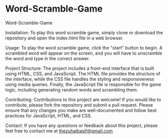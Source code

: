 # Word-Scramble-Game
Word-Scramble-Game

Installation: To play this word scramble game, simply clone or download the repository and open the index.html file in a web browser.

Usage: To play the word scramble game, click the "start" button to begin. A scrambled word will appear on the screen, and you will have to unscramble the word and type in the correct answer.

Project Structure: The project includes a front-end interface that is built using HTML, CSS, and JavaScript. The HTML file provides the structure of the interface, while the CSS file handles the styling and responsiveness using media queries. Finally, the JavaScript file is responsible for the game logic, including generating random words and scrambling them.

Contributing: Contributions to this project are welcome! If you would like to contribute, please fork the repository and submit a pull request. Please ensure that any changes you make are well-documented and follow best practices for JavaScript, HTML, and CSS.

Contact: If you have any questions or feedback about this project, please feel free to contact me at thezuhaibasif@gmail.com
